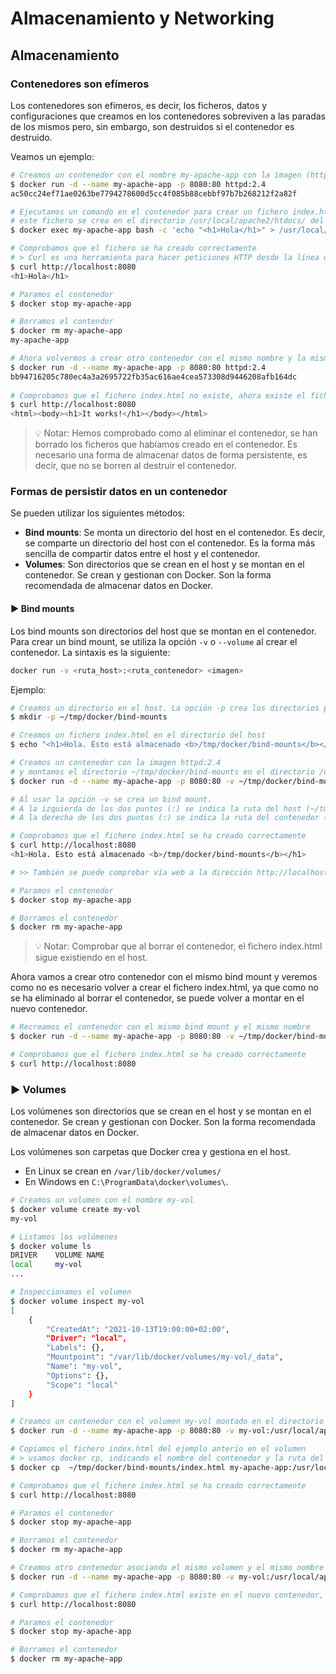 # Almacenamiento y Networking


## Almacenamiento

### Contenedores son efímeros

Los contenedores son efímeros, es decir, los ficheros, datos y configuraciones que creamos en los contenedores sobreviven a las paradas de los mismos pero, sin embargo, son destruidos si el contenedor es destruido.

Veamos un ejemplo:

```bash
# Creamos un contenedor con el nombre my-apache-app con la imagen (httpd:2.4) de Apache (un servidor web)
$ docker run -d --name my-apache-app -p 8080:80 httpd:2.4
ac50cc24ef71ae0263be7794278600d5cc4f085b88cebbf97b7b268212f2a82f

# Ejecutamos un comando en el contenedor para crear un fichero index.html con el contenido <h1>Hola</h1>     
# este fichero se crea en el directorio /usr/local/apache2/htdocs/ del contenedor. Desde donde se sirven los ficheros web.
$ docker exec my-apache-app bash -c 'echo "<h1>Hola</h1>" > /usr/local/apache2/htdocs/index.html'

# Comprobamos que el fichero se ha creado correctamente
# > Curl es una herramienta para hacer peticiones HTTP desde la línea de comandos    
$ curl http://localhost:8080
<h1>Hola</h1>

# Paramos el contenedor    
$ docker stop my-apache-app

# Borramos el contendor
$ docker rm my-apache-app
my-apache-app

# Ahora volvermos a crear otro contenedor con el mismo nombre y la misma imagen
$ docker run -d --name my-apache-app -p 8080:80 httpd:2.4
bb94716205c780ec4a3a2695722fb35ac616ae4cea573308d9446208afb164dc
    
# Comprobamos que el fichero index.html no existe, ahora existe el fichero index.html por defecto de Apache
$ curl http://localhost:8080
<html><body><h1>It works!</h1></body></html>
```

> 💡 Notar:
>  Hemos comprobado como al eliminar el contenedor, se han borrado los ficheros que habíamos creado en el contenedor. 
>  Es necesario una forma de almacenar datos de forma persistente, es decir, que no se borren al destruir el contenedor.


### Formas de persistir datos en un contenedor

Se pueden utilizar los siguientes métodos:

- **Bind mounts**: Se monta un directorio del host en el contenedor. Es decir, se comparte un directorio del host con el contenedor. Es la forma más sencilla de compartir datos entre el host y el contenedor.
- **Volumes**: Son directorios que se crean en el host y se montan en el contenedor. Se crean y gestionan con Docker. Son la forma recomendada de almacenar datos en Docker.


#### ▶️ Bind mounts

Los bind mounts son directorios del host que se montan en el contenedor. Para crear un bind mount, se utiliza la opción `-v` o `--volume` al crear el contenedor. La sintaxis es la siguiente:

```bash
docker run -v <ruta_host>:<ruta_contenedor> <imagen>
  ```

Ejemplo:

```bash
# Creamos un directorio en el host. La opción -p crea los directorios padres si no existen
$ mkdir -p ~/tmp/docker/bind-mounts

# Creamos un fichero index.html en el directorio del host
$ echo "<h1>Hola. Esto está almacenado <b>/tmp/docker/bind-mounts</b></h1>" > ~/tmp/docker/bind-mounts/index.html

# Creamos un contenedor con la imagen httpd:2.4 
# y montamos el directorio ~/tmp/docker/bind-mounts en el directorio /usr/local/apache2/htdocs/ del contenedor
$ docker run -d --name my-apache-app -p 8080:80 -v ~/tmp/docker/bind-mounts:/usr/local/apache2/htdocs/ httpd:2.4

# Al usar la opción -v se crea un bind mount.
# A la izquierda de los dos puntos (:) se indica la ruta del host (~/tmp/docker/bind-mounts)
# A la derecha de los dos puntos (:) se indica la ruta del contenedor (/usr/local/apache2/htdocs/)

# Comprobamos que el fichero index.html se ha creado correctamente
$ curl http://localhost:8080
<h1>Hola. Esto está almacenado <b>/tmp/docker/bind-mounts</b></h1>

# >> También se puede comprobar vía web a la dirección http://localhost:8080

# Paramos el contenedor
$ docker stop my-apache-app

# Borramos el contenedor
$ docker rm my-apache-app
```

> 💡 Notar:
>  Comprobar que al borrar el contenedor, el fichero index.html sigue existiendo en el host.

Ahora vamos a crear otro contenedor con el mismo bind mount y veremos como no es necesario volver a crear el fichero index.html, ya que como no se ha eliminado al borrar el contenedor, se puede volver a montar en el nuevo contenedor.

```bash
# Recreamos el contenedor con el mismo bind mount y el mismo nombre
$ docker run -d --name my-apache-app -p 8080:80 -v ~/tmp/docker/bind-mounts:/usr/local/apache2/htdocs/ httpd:2.4

# Comprobamos que el fichero index.html se ha creado correctamente
$ curl http://localhost:8080
```

### ▶️ Volumes

Los volúmenes son directorios que se crean en el host y se montan en el contenedor. Se crean y gestionan con Docker. Son la forma recomendada de almacenar datos en Docker.

Los volúmenes son carpetas que Docker crea y gestiona en el host.<br>
- En Linux se crean en `/var/lib/docker/volumes/`
- En Windows en `C:\ProgramData\docker\volumes\`.


```bash
# Creamos un volumen con el nombre my-vol
$ docker volume create my-vol
my-vol

# Listamos los volúmenes
$ docker volume ls
DRIVER    VOLUME NAME
local     my-vol
...

# Inspeccionamos el volumen
$ docker volume inspect my-vol
[
    {
        "CreatedAt": "2021-10-13T19:00:00+02:00",
        "Driver": "local",
        "Labels": {},
        "Mountpoint": "/var/lib/docker/volumes/my-vol/_data",
        "Name": "my-vol",
        "Options": {},
        "Scope": "local"
    }
]

# Creamos un contenedor con el volumen my-vol montado en el directorio /usr/local/apache2/htdocs/ del contenedor
$ docker run -d --name my-apache-app -p 8080:80 -v my-vol:/usr/local/apache2/htdocs/ httpd:2.4

# Copiamos el fichero index.html del ejemplo anterio en el volumen
# > usamos docker cp, indicando el nombre del contenedor y la ruta del fichero en el contenedor
$ docker cp  ~/tmp/docker/bind-mounts/index.html my-apache-app:/usr/local/apache2/htdocs/

# Comprobamos que el fichero index.html se ha creado correctamente
$ curl http://localhost:8080

# Paramos el contenedor
$ docker stop my-apache-app

# Borramos el contenedor
$ docker rm my-apache-app

# Creamos otro contenedor asociando el mismo volumen y el mismo nombre
$ docker run -d --name my-apache-app -p 8080:80 -v my-vol:/usr/local/apache2/htdocs/ httpd:2.4

# Comprobamos que el fichero index.html existe en el nuevo contenedor, ya que se le ha inyectado desde el volumen my-vol
$ curl http://localhost:8080

# Paramos el contenedor
$ docker stop my-apache-app

# Borramos el contenedor
$ docker rm my-apache-app
```



